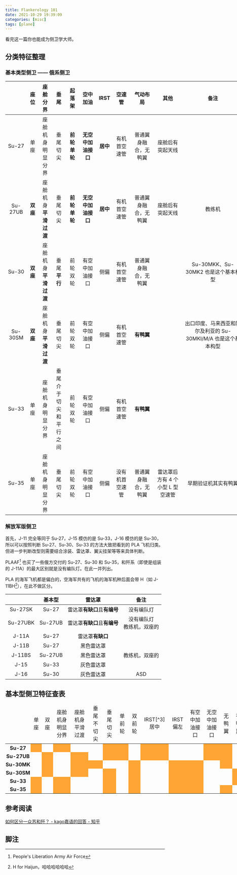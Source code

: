 ```yaml
---
title: Flankerology 101
date: 2021-10-29 19:39:09
categories: [misc]
tags: [plane]
---
```


看完这一篇你也能成为侧卫学大师。

<!-- more -->

<style>
table {
    table-layout: fixed;
    width: 150%;
    cellpadding: 0;
    cellspacing: 0;
}
td {
    word-wrap: break-word;
    text-align: center;
}
td.nobreak {
    padding: 3px 1px!important;
    font-weight: bold;
    white-space: nowrap;
}
td.yes {
    background-color: #ffa535;
}
</style>

## 分类特征整理

### 基本类型侧卫 —— 俄系侧卫

|         | 座位     | 座舱分界                 | 垂尾                           | 起落架       | 空中加油           | IRST     | 空速管         | 气动布局             | 其他                             | 备注                                                           |
| ------- | -------- | ------------------------ | ------------------------------ | ------------ | ------------------ | -------- | -------------- | -------------------- | -------------------------------- | -------------------------------------------------------------- |
| Su-27   | 单座     | 座舱机身<br>明显分界     | 垂尾切尖                       | **前轮单轮** | **无空中加油接口** | **居中** | 有机首空速管   | 普通翼身融合，无鸭翼 | 座舱后有突起天线                 |                                                                |
| Su-27UB | **双座** | 座舱机身<br>**平滑过渡** | 垂尾切尖                       | **前轮单轮** | **无空中加油接口** | **居中** | 有机首空速管   | 普通翼身融合，无鸭翼 | 座舱后有突起天线                 | 教练机                                                         |
| Su-30   | **双座** | 座舱机身<br>**平滑过渡** | 垂尾**平行**                   | 前轮双轮     | 有空中加油接口     | 侧偏     | 有机首空速管   | 普通翼身融合，无鸭翼 |                                  | Su-30MKK、Su-30MK2 也是这个基本构型                            |
| Su-30SM | **双座** | 座舱机身<br>**平滑过渡** | 垂尾切尖                       | 前轮双轮     | 有空中加油接口     | 侧偏     | 有机首空速管   | **有鸭翼**           |                                  | 出口印度、马来西亚和阿尔及利亚的 Su-30MKI/M/A 也是这个基本构型 |
| Su-33   | 单座     | 座舱机身<br>明显分界     | 垂尾介于<br>切尖和平<br>行之间 | 前轮双轮     | 有空中加油接口     | 侧偏     | 有机首空速管   | **有鸭翼**           |                                  |                                                                |
| Su-35   | 单座     | 座舱机身<br>明显分界     | 垂尾切尖                       | 前轮双轮     | 有空中加油接口     | 侧偏     | 没有机首空速管 | 普通翼身融合，无鸭翼 | 雷达罩后方有 4 个小型 L 型空速管 | 早期验证机其实有鸭翼                                           |

### 解放军版侧卫

首先，J-11 完全等同于 Su-27，J-15 模仿的是 Su-33，J-16 模仿的是 Su-30，所以可以按照判断 Su-27、Su-30、Su-33 的方法大致把看到的 PLA 飞机归类。但进一步判断改型则需要结合涂装、雷达罩、翼尖挂架等等来具体判断。

PLAAF[^1] 也买了一些俄方交付的 Su-27、Su-30 和 Su-35，和歼系（即使是组装的 J-11A）的最大区别就是没有编队灯。在此一并列出。

PLA 的海军飞机都是偏白的，空海军共有的飞机的海军机种后面会带 H（如 J-11BH[^2]），在此不做区分。

|          | 基本型  |            雷达罩            |             备注             |
| -------- | :-----: | :--------------------------: | :--------------------------: |
| Su-27SK  |  Su-27  | 雷达罩**有缺口**且**有编号** |          没有编队灯          |
| Su-27UBK | Su-27UB | 雷达罩**有缺口**且**有编号** | 没有编队灯<br>教练机，双座的 |
| J-11A    |  Su-27  |       雷达罩**有缺口**       |                              |
| J-11B    |  Su-27  |          黑色雷达罩          |                              |
| J-11BS   | Su-27UB |          黑色雷达罩          |        教练机，双座的        |
| J-15     |  Su-33  |          灰色雷达罩          |                              |
| J-16     |  Su-30  |          灰色雷达罩          |             ASD              |

## 基本型侧卫特征查表

<table >
<thead>
  <td class="nobreak"></td>
  <td>单座</td>
  <td>双座</td>

  <td>座舱机身明显分界</td>
  <td>座舱机身平滑过渡</td>

  <td>垂尾不切尖</td>
  <td>垂尾切尖</td>

  <td>单前轮</td>
  <td>双前轮</td>

  <td>IRST[^3]居中</td>
  <td>IRST偏左</td>

  <td>有空中加油接口</td>
  <td>无空中加油接口</td>

  <td>无鸭翼</td>
  <td>有鸭翼</td>
</thead>
<tr>
  <td class="nobreak"> Su-27 </td>
  <!-- 座位数目 -->
  <td class="yes"></td>
  <td></td>

  <!-- 座舱过渡 -->
  <td class="yes"></td>
  <td></td>

  <!-- 垂尾形状 -->
  <td></td>
  <td class="yes"></td>

  <!-- 起落架轮 -->
  <td class="yes"></td>
  <td></td>

  <!-- 制导位置 -->
  <td class="yes"></td>
  <td></td>

  <!-- 加油接口 -->
  <td></td>
  <td class="yes"></td>

  <!-- 气动布局 -->
  <td class="yes"></td>
  <td></td>
</tr>

<tr>
  <td class="nobreak"> Su-27UB </td>
  <!-- 座位数目 -->
  <td></td>
  <td class="yes"></td>

  <!-- 座舱过渡 -->
  <td></td>
  <td class="yes"></td>

  <!-- 垂尾形状 -->
  <td></td>
  <td class="yes"></td>

  <!-- 起落架轮 -->
  <td class="yes"></td>
  <td></td>

  <!-- 制导位置 -->
  <td class="yes"></td>
  <td></td>

  <!-- 加油接口 -->
  <td></td>
  <td class="yes"></td>

  <!-- 气动布局 -->
  <td class="yes"></td>
  <td></td>
</tr>

<tr>
  <td class="nobreak"> Su-30MK </td>
  <!-- 座位数目 -->
  <td></td>
  <td class="yes"></td>

  <!-- 座舱过渡 -->
  <td></td>
  <td class="yes"></td>

  <!-- 垂尾形状 -->
  <td class="yes"></td>
  <td></td>

  <!-- 起落架轮 -->
  <td></td>
  <td class="yes"></td>

  <!-- 制导位置 -->
  <td></td>
  <td class="yes"></td>

  <!-- 加油接口 -->
  <td class="yes"></td>
  <td></td>

  <!-- 气动布局 -->
  <td class="yes"></td>
  <td></td>
</tr>

<tr>
  <td class="nobreak"> Su-30SM </td>
  <!-- 座位数目 -->
  <td></td>
  <td class="yes"></td>

  <!-- 座舱过渡 -->
  <td></td>
  <td class="yes"></td>

  <!-- 垂尾形状 -->
  <td></td>
  <td class="yes"></td>

  <!-- 起落架轮 -->
  <td></td>
  <td class="yes"></td>

  <!-- 制导位置 -->
  <td></td>
  <td class="yes"></td>

  <!-- 加油接口 -->
  <td class="yes"></td>
  <td></td>

  <!-- 气动布局 -->
  <td></td>
  <td class="yes"></td>
</tr>

<tr>
  <td class="nobreak"> Su-33 </td>
  <!-- 座位数目 -->
  <td class="yes"></td>
  <td></td>

  <!-- 座舱过渡 -->
  <td class="yes"></td>
  <td></td>

  <!-- 垂尾形状 -->
  <td></td>
  <td class="yes"></td>

  <!-- 起落架轮 -->
  <td></td>
  <td class="yes"></td>

  <!-- 制导位置 -->
  <td></td>
  <td class="yes"></td>

  <!-- 加油接口 -->
  <td class="yes"></td>
  <td></td>

<!-- 气动布局 -->
  <td></td>
  <td class="yes"></td>
</tr>

<tr>
  <td class="nobreak"> Su-35 </td>
  <!-- 座位数目 -->
  <td class="yes"></td>
  <td></td>

  <!-- 座舱过渡 -->
  <td class="yes"></td>
  <td></td>

  <!-- 垂尾形状 -->
  <td></td>
  <td class="yes"></td>

  <!-- 起落架轮 -->
  <td></td>
  <td class="yes"></td>

  <!-- 制导位置 -->
  <td></td>
  <td class="yes"></td>

  <!-- 加油接口 -->
  <td class="yes"></td>
  <td></td>

  <!-- 气动布局 -->
  <td class="yes"></td>
  <td></td>
</tr>
</table>

## 参考阅读

[如何区分一众苏和歼？ - kago嘉语的回答 - 知乎](
https://www.zhihu.com/question/316210887/answer/640770443)

## 脚注

[^1]: People's Liberation Army Air Force
[^2]: H for Haijun，哈哈哈哈哈哈
[^3]: IRST 全称 Infra-Red Search and Track，红外跟踪与搜索技术。能够探测目标和空中背景的温差进行红外成像，和被动雷达类似，所以也被称为红外雷达。
